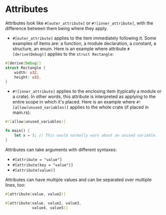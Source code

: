 # Attributes

Attributes look like `#[outer_attribute]` or `#![inner_attribute]`, with the difference between them being where they apply.

- `#[outer_attribute]` applies to the item immediately following it. Some examples of items are: a function, a module declaration, a constant, a structure, an enum. Here is an example where attribute `#[derive(Debug)]` applies to the `struct Rectangle`:

```rust
#[derive(Debug)]
struct Rectangle {
    width: u32,
    height: u32,
}
```

- `#![inner_attribute]` applies to the enclosing item (typically a module or a crate). In other words, this attribute is interpreted as applying to the entire scope in which it's placed. Here is an example where `#![allow(unused_variables)]` applies to the whole crate (if placed in main.rs):

```rust
#![allow(unused_variables)]

fn main() {
    let x = 3; // This would normally warn about an unused variable.
}
```

Attributes can take arguments with different syntaxes:

- `#[attribute = "value"]`
- `#[attribute(key = "value")]`
- `#[attribute(value)]`

Attributes can have multiple values and can be separated over multiple lines, too:

```rust
#[attribute(value, value2)]

#[attribute(value, value2, value3,
            value4, value5)]
```
